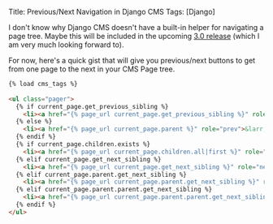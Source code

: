 Title: Previous/Next Navigation in Django CMS
Tags: [Django]

I don't know why Django CMS doesn't have a built-in helper for navigating a page tree.  Maybe this will be included in the upcoming [3.0 release][] (which I am very much looking forward to).

For now, here's a quick gist that will give you previous/next buttons to get from one page to the next in your CMS Page tree.

```html
{% load cms_tags %}
 
<ul class="pager">
  {% if current_page.get_previous_sibling %}
    <li><a href="{% page_url current_page.get_previous_sibling %}" role="prev">&larr; Previous</a></li>
  {% else %}
    <li><a href="{% page_url current_page.parent %}" role="prev">&larr; Previous</a></li>
  {% endif %}
  {% if current_page.children.exists %}
    <li><a href="{% page_url current_page.children.all|first %}" role="next">Next &rarr;</a></li>
  {% elif current_page.get_next_sibling %}
    <li><a href="{% page_url current_page.get_next_sibling %}" role="next">Next &rarr;</a></li>
  {% elif current_page.parent.get_next_sibling %}
    <li><a href="{% page_url current_page.parent.get_next_sibling %}" role="next">Next &rarr;</a></li>
  {% elif current_page.parent.parent.get_next_sibling %}
    <li><a href="{% page_url current_page.parent.parent.get_next_sibling %}" role="next">Next &rarr;</a></li>
  {% endif %}
</ul>
```


[3.0 release]: https://www.django-cms.org/en/blog/2013/07/03/django-cms-3-beta-2/
